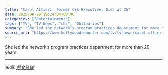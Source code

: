 ```yaml
---
title: "Carol Altieri, Former CBS Executive, Dies at 76"
date: 2025-08-20T19:24:04+08:00
categories: ["entertainment"]
tags: ["TV", "TV News", "cbs", "Obituaries"]
summary: "She led the network’s program practices department for more than 20 years."
source_url: "https://www.hollywoodreporter.com/tv/tv-news/carol-altieri-dead-former-cbs-executive-1236349120/"
---
```


She led the network’s program practices department for more than 20 years.

---

*来源: [原文链接](https://www.hollywoodreporter.com/tv/tv-news/carol-altieri-dead-former-cbs-executive-1236349120/)*
